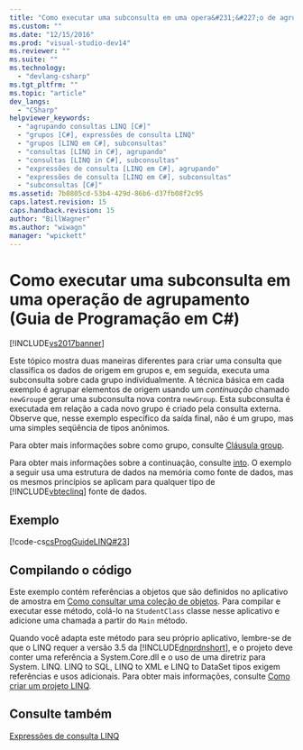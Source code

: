 ```yaml
---
title: "Como executar uma subconsulta em uma opera&#231;&#227;o de agrupamento (Guia de Programa&#231;&#227;o em C#) | Microsoft Docs"
ms.custom: ""
ms.date: "12/15/2016"
ms.prod: "visual-studio-dev14"
ms.reviewer: ""
ms.suite: ""
ms.technology: 
  - "devlang-csharp"
ms.tgt_pltfrm: ""
ms.topic: "article"
dev_langs: 
  - "CSharp"
helpviewer_keywords: 
  - "agrupando consultas LINQ [C#]"
  - "grupos [C#], expressões de consulta LINQ"
  - "grupos [LINQ em C#], subconsultas"
  - "consultas [LINQ in C#], agrupando"
  - "consultas [LINQ in C#], subconsultas"
  - "expressões de consulta [LINQ em C#], agrupando"
  - "expressões de consulta [LINQ em C#], subconsultas"
  - "subconsultas [C#]"
ms.assetid: 7b0805cd-53b4-429d-86b6-d37fb08f2c95
caps.latest.revision: 15
caps.handback.revision: 15
author: "BillWagner"
ms.author: "wiwagn"
manager: "wpickett"
---
```

# Como executar uma subconsulta em uma opera&#231;&#227;o de agrupamento (Guia de Programa&#231;&#227;o em C#)
[!INCLUDE[vs2017banner](../../../csharp/includes/vs2017banner.md)]

Este tópico mostra duas maneiras diferentes para criar uma consulta que classifica os dados de origem em grupos e, em seguida, executa uma subconsulta sobre cada grupo individualmente.  A técnica básica em cada exemplo é agrupar elementos de origem usando um  *continuação* chamado `newGroup`e gerar uma subconsulta nova contra `newGroup`.  Esta subconsulta é executada em relação a cada novo grupo é criado pela consulta externa.  Observe que, nesse exemplo específico da saída final, não é um grupo, mas uma simples seqüência de tipos anônimos.  
  
 Para obter mais informações sobre como grupo, consulte [Cláusula group](../../../csharp/language-reference/keywords/group-clause.md).  
  
 Para obter mais informações sobre a continuação, consulte [into](../../../csharp/language-reference/keywords/into.md).  O exemplo a seguir usa uma estrutura de dados na memória como fonte de dados, mas os mesmos princípios se aplicam para qualquer tipo de [!INCLUDE[vbteclinq](../../../csharp/includes/vbteclinq_md.md)] fonte de dados.  
  
## Exemplo  
 [!code-cs[csProgGuideLINQ#23](../../../csharp/programming-guide/arrays/codesnippet/CSharp/how-to-perform-a-subquery-on-a-grouping-operation_1.cs)]  
  
## Compilando o código  
 Este exemplo contém referências a objetos que são definidos no aplicativo de amostra em [Como consultar uma coleção de objetos](../../../csharp/programming-guide/linq-query-expressions/how-to-query-a-collection-of-objects.md).  Para compilar e executar esse método, colá\-lo na `StudentClass` classe nesse aplicativo e adicione uma chamada a partir do `Main` método.  
  
 Quando você adapta este método para seu próprio aplicativo, lembre\-se de que o LINQ requer a versão 3.5 da [!INCLUDE[dnprdnshort](../../../csharp/getting-started/includes/dnprdnshort_md.md)], e o projeto deve conter uma referência a System.Core.dll e o uso de uma diretriz para System. LINQ.  LINQ to SQL, LINQ to XML e LINQ to DataSet tipos exigem referências e usos adicionais.  Para obter mais informações, consulte [Como criar um projeto LINQ](../Topic/How%20to:%20Create%20a%20LINQ%20Project.md).  
  
## Consulte também  
 [Expressões de consulta LINQ](../../../csharp/programming-guide/linq-query-expressions/index.md)